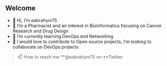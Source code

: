 ## Welcome
- 👋 Hi, I’m eabrahym75
- 👀 I’m a Pharmacist and an interest in Bioinformatics focusing on Cancer Research and Drug Design
- 🌱 I’m currently learning DevOps and Networking.
- 💞️ I would love to contribute to Open source projects, I’m looking to collaborate on DevOps projects
> 📫 How to reach me **@eabrahym75 on **Twitter

<!---
eabrahym75/eabrahym75 is a ✨ special ✨ repository because its `README.md` (this file) appears on your GitHub profile.
You can click the Preview link to take a look at your changes.
--->
